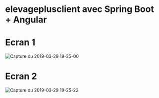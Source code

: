 # elevageplusclient avec Spring Boot + Angular

# Ecran 1
![Capture du 2019-03-29 19-25-00](https://user-images.githubusercontent.com/18190155/55257679-8694a900-5258-11e9-9939-46e0c371ef32.png)

# Ecran 2
![Capture du 2019-03-29 19-25-22](https://user-images.githubusercontent.com/18190155/55257745-bd6abf00-5258-11e9-82fb-0687a48da1d3.png)
